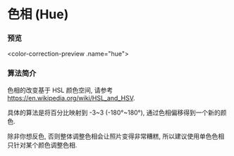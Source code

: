# 色相 (Hue)


### 预览

<color-correction-preview .name="hue"></color-correction-preview>


### 算法简介

色相的改变基于 HSL 颜色空间, 请参考 <https://en.wikipedia.org/wiki/HSL_and_HSV>.

具体的算法是将百分比映射到 -3~3 (-180°~180°), 通过色相偏移得到一个新的颜色.

除非你想反色, 否则整体调整色相会让照片变得非常糟糕, 所以建议使用单色色相只针对某个颜色调整色相.

